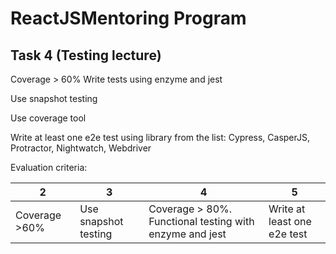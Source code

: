 # ReactJSMentoring Program
## Task 4 (Testing lecture)

Coverage > 60% Write tests using enzyme and jest

Use snapshot testing

Use coverage tool

Write at least one e2e test using library from the list: Cypress, CasperJS, Protractor, Nightwatch, Webdriver

Evaluation criteria:

2 | 3 | 4 | 5 
--- | --- | --- | --- 
Coverage >60% | Use snapshot testing | Coverage > 80%. Functional testing with enzyme and jest | Write at least one e2e test 
